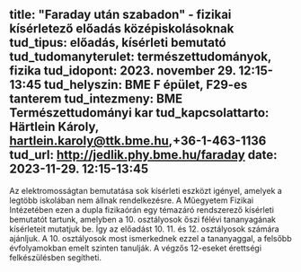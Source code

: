 

title: "Faraday után szabadon" - fizikai kísérletező előadás középiskolásoknak
tud_tipus: előadás, kísérleti bemutató
tud_tudomanyterulet: természettudományok, fizika
tud_idopont: 2023. november 29. 12:15-13:45
tud_helyszin: BME F épület, F29-es tanterem
tud_intezmeny: BME Természettudományi kar
tud_kapcsolattarto: Härtlein Károly, hartlein.karoly@ttk.bme.hu,+36-1-463-1136
tud_url: http://jedlik.phy.bme.hu/faraday 
date: 2023-11-29.  12:15-13:45
---
Az elektromosságtan bemutatása sok kísérleti eszközt igényel, amelyek a legtöbb iskolában nem állnak rendelkezésre. A Műegyetem Fizikai Intézetében ezen a dupla fizikaórán egy témazáró rendszerező kísérleti bemutatót tartunk, amelyben a 10. osztályosok őszi félévi tananyagának kísérleteit mutatjuk be. Így az előadást 10. 11. és 12. osztályosok számára ajánljuk. A 10. osztályosok most ismerkednek ezzel a tananyaggal, a felsőbb évfolyamokban emelt szinten tanulják. A végzős 12-eseket érettségi felkészülésben segítheti.
